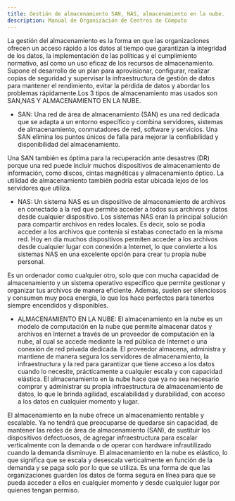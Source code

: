 ```yaml
---
title: Gestión de almacenamiento SAN, NAS, almacenamiento en la nube.
description: Manual de Organización de Centros de Cómputo
---
```


La gestión del almacenamiento es la forma en que las organizaciones ofrecen un acceso rápido a los datos al tiempo que garantizan la integridad de los datos, la implementación de las políticas y el cumplimiento normativo, así como un uso eficaz de los recursos de almacenamiento. Supone el desarrollo de un plan para aprovisionar, configurar, realizar copias de seguridad y supervisar la infraestructura de gestión de datos para mantener el rendimiento, evitar la pérdida de datos y abordar los problemas rápidamente.Los 3 tipos de almacenamiento mas usados son SAN,NAS Y ALMACENAMIENTO EN LA NUBE.


- SAN:
Una red de área de almacenamiento (SAN) es una red dedicada que se adapta a un entorno específico y combina servidores, sistemas de almacenamiento, conmutadores de red, software y servicios.
Una SAN elimina los puntos únicos de falla para mejorar la confiabilidad y disponibilidad del almacenamiento.

Una SAN también es óptima para la recuperación ante desastres (DR) porque una red puede incluir muchos dispositivos de almacenamiento de información, como discos, cintas magnéticas y almacenamiento óptico. La utilidad de almacenamiento también podría estar ubicada lejos de los servidores que utiliza.

- NAS:
Un sistema NAS es un dispositivo de almacenamiento de archivos en conectado a la red que permite acceder a todos sus archivos y datos desde cualquier dispositivo.
Los sistemas NAS eran la principal solución para compartir archivos en redes locales. Es decir, solo se podía acceder a los archivos que contenía si estabas conectado en la misma red. Hoy en día muchos dispositivos permiten acceder a los archivos desde cualquier lugar con conexión a Internet, lo que convierte a los sistemas NAS en una excelente opción para crear tu propia nube personal.

Es un ordenador como cualquier otro, solo que con mucha capacidad de almacenamiento y un sistema operativo específico que permite gestionar y organizar tus archivos de manera eficiente. Además, suelen ser silenciosos y consumen muy poca energía, lo que los hace perfectos para tenerlos siempre encendidos y disponibles.

- ALMACENAMIENTO EN LA NUBE:
El almacenamiento en la nube es un modelo de computación en la nube que permite almacenar datos y archivos en Internet a través de un proveedor de computación en la nube, al cual se accede mediante la red pública de Internet o una conexión de red privada dedicada. El proveedor almacena, administra y mantiene de manera segura los servidores de almacenamiento, la infraestructura y la red para garantizar que tiene acceso a los datos cuando lo necesite, prácticamente a cualquier escala y con capacidad elástica. El almacenamiento en la nube hace que ya no sea necesario comprar y administrar su propia infraestructura de almacenamiento de datos, lo que le brinda agilidad, escalabilidad y durabilidad, con acceso a los datos en cualquier momento y lugar.

El almacenamiento en la nube ofrece un almacenamiento rentable y escalable. Ya no tendrá que preocuparse de quedarse sin capacidad, de mantener las redes de área de almacenamiento (SAN), de sustituir los dispositivos defectuosos, de agregar infraestructura para escalar verticalmente con la demanda o de operar con hardware infrautilizado cuando la demanda disminuye. El almacenamiento en la nube es elástico, lo que significa que se escala y desescala verticalmente en función de la demanda y se paga solo por lo que se utiliza. Es una forma de que las organizaciones guarden los datos de forma segura en línea para que se pueda acceder a ellos en cualquier momento y desde cualquier lugar por quienes tengan permiso.